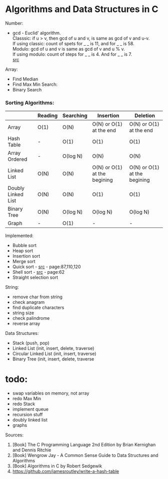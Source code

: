 # Algorithms and Data Structures in C
Number:
* gcd - Euclid' algorithm.  
Classsic: if u > v, then gcd of u and v, is same as gcd of v and u-v.  
If using classic: count of spets for _ _ is 11, and for _ _ is 58.  
Modulo: gcd of u and v is same as gcd of v and u % v.  
If using modulo: count of steps for _ _ is 4. And for _ _ is 7.  
[src](#b-acrs)  

Array:
* Find Median
* Find Max Min
Search:
* Binary Search

### Sorting Algorithms:
||Reading|Searching|Insertion|Deletion|
|--|--|--|--|--|
|Array|O(1)|O(N)|O(N) or O(1) at the end|O(N) or O(1) at the end|
|Hash Table|-|O(1)|O(1)|O(1)|
|Array Ordered|-|O(log N)|O(N)|O(N)|
|Linked List|O(N)|O(N)|O(N) or O(1) at the begining|O(N) or O(1) at the begining|
|Doubly Linked List|O(N)|O(N)|O(1)|O(1)|
|Binary Tree|O(N)|O(log N)|O(log N)|O(log N)|
|Graph|-|O(1)|-|-|

Implemented:
* Bubble sort
* Heap sort
* Insertion sort
* Merge sort
* Quick sort - [src](#b-kr) - page:87,110,120
* Shell sort - [src](#b-kr) - page:62
* Straight selection sort

String:
* remove char from string
* check anagram
* find duplicate characters
* string size
* check palindrome
* reverse array

Data Structures:
* Stack (push, pop)
* Linked List (init, insert, delete, traverse)
* Circular Linked List (init, insert, traverse)
* Binary Tree (init, insert, delete, traverse

# todo:
* swap variables on memory, not array
* redo Max Min
* redo Stack
* implement queue
* recursion stuff
* doubly linked list
* graphs

Sources:
1. <a name="b-kr"></a>[Book] The C Programming Language 2nd Edition by Brian Kernighan and Dennis Ritchie
2. [Book] Wengrow Jay - A Common Sense Guide to Data Structures and Algorithms
3. <a name="b-acrs"></a>[Book] Algorithms in C by Robert Sedgewik
4. https://github.com/jamesroutley/write-a-hash-table

